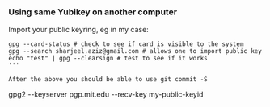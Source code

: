### Using same Yubikey on another computer

Import your public keyring, eg in my case:

```
gpg --card-status # check to see if card is visible to the system  
gpg --search sharjeel.aziz@gmail.com # allows one to import public key
echo "test" | gpg --clearsign # test to see if it works
'''

After the above you should be able to use git commit -S

```
gpg2 --keyserver pgp.mit.edu --recv-key my-public-keyid
```
